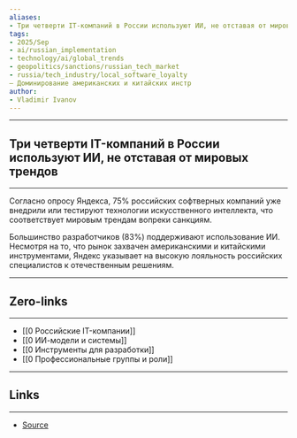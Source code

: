 ```yaml
---
aliases: 
- Три четверти IT-компаний в России используют ИИ, не отставая от мировых трендов 
tags:
- 2025/Sep
- ai/russian_implementation
- technology/ai/global_trends
- geopolitics/sanctions/russian_tech_market
- russia/tech_industry/local_software_loyalty  
– Доминирование американских и китайских инстр
author:
- Vladimir Ivanov
---
```

-----
##  Три четверти IT-компаний в России используют ИИ, не отставая от мировых трендов 
-----
Согласно опросу Яндекса, 75% российских софтверных компаний уже внедрили или тестируют технологии искусственного интеллекта, что соответствует мировым трендам вопреки санкциям. 

Большинство разработчиков (83%) поддерживают использование ИИ. Несмотря на то, что рынок захвачен американскими и китайскими инструментами, Яндекс указывает на высокую лояльность российских специалистов к отечественным решениям.

---
## Zero-links
---
- [[0 Российские IT-компании]]
- [[0 ИИ-модели и системы]]
- [[0 Инструменты для разработки]]
- [[0 Профессиональные группы и роли]]

---
## Links
---
- [Source](https://t.me/turboproject/2132)
